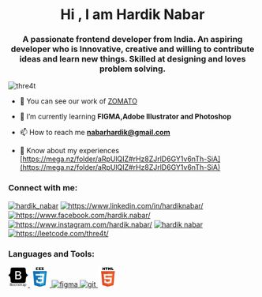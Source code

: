 <h1 align="center">Hi , I am Hardik Nabar</h1>
<h3 align="center">A passionate frontend developer from India. An aspiring developer who is Innovative, creative and willing to contribute ideas and learn new things. Skilled at designing and loves problem solving.</h3>

<p align="left"> <img src="https://komarev.com/ghpvc/?username=thre4t&label=Profile%20views&color=0e75b6&style=flat" alt="thre4t" /> </p>

- 🔭 You can see our work of [ZOMATO](https://www.figma.com/proto/VbjyMKP1bmhUW8FFTGrE7N/ZOMATO-APP?page-id=0%3A1&type=design&node-id=2-4&viewport=356%2C366%2C0.5&t=i3mLHxd8Dk7u9Ex2-1&scaling=scale-down&starting-point-node-id=2%3A1513&mode=design)

- 🌱 I’m currently learning **FIGMA,Adobe Illustrator and Photoshop**

- 📫 How to reach me **nabarhardik@gmail.com**

- 📄 Know about my experiences [https://mega.nz/folder/aRpUlQIZ#rHz8ZJrlD6GY1v6nTh-SiA](https://mega.nz/folder/aRpUlQIZ#rHz8ZJrlD6GY1v6nTh-SiA)

<h3 align="left">Connect with me:</h3>
<p align="left">
<a href="https://twitter.com/hardik_nabar" target="blank"><img align="center" src="https://raw.githubusercontent.com/rahuldkjain/github-profile-readme-generator/master/src/images/icons/Social/twitter.svg" alt="hardik_nabar" height="30" width="40" /></a>
<a href="https://linkedin.com/in/https://www.linkedin.com/in/hardiknabar/" target="blank"><img align="center" src="https://raw.githubusercontent.com/rahuldkjain/github-profile-readme-generator/master/src/images/icons/Social/linked-in-alt.svg" alt="https://www.linkedin.com/in/hardiknabar/" height="30" width="40" /></a>
<a href="https://fb.com/https://www.facebook.com/hardik.nabar/" target="blank"><img align="center" src="https://raw.githubusercontent.com/rahuldkjain/github-profile-readme-generator/master/src/images/icons/Social/facebook.svg" alt="https://www.facebook.com/hardik.nabar/" height="30" width="40" /></a>
<a href="https://instagram.com/https://www.instagram.com/hardik.nabar/" target="blank"><img align="center" src="https://raw.githubusercontent.com/rahuldkjain/github-profile-readme-generator/master/src/images/icons/Social/instagram.svg" alt="https://www.instagram.com/hardik.nabar/" height="30" width="40" /></a>
<a href="https://www.behance.net/hardik nabar" target="blank"><img align="center" src="https://raw.githubusercontent.com/rahuldkjain/github-profile-readme-generator/master/src/images/icons/Social/behance.svg" alt="hardik nabar" height="30" width="40" /></a>
<a href="https://www.leetcode.com/https://leetcode.com/thre4t/" target="blank"><img align="center" src="https://raw.githubusercontent.com/rahuldkjain/github-profile-readme-generator/master/src/images/icons/Social/leet-code.svg" alt="https://leetcode.com/thre4t/" height="30" width="40" /></a>
</p>

<h3 align="left">Languages and Tools:</h3>
<p align="left"> <a href="https://getbootstrap.com" target="_blank" rel="noreferrer"> <img src="https://raw.githubusercontent.com/devicons/devicon/master/icons/bootstrap/bootstrap-plain-wordmark.svg" alt="bootstrap" width="40" height="40"/> </a> <a href="https://www.w3schools.com/css/" target="_blank" rel="noreferrer"> <img src="https://raw.githubusercontent.com/devicons/devicon/master/icons/css3/css3-original-wordmark.svg" alt="css3" width="40" height="40"/> </a> <a href="https://www.figma.com/" target="_blank" rel="noreferrer"> <img src="https://www.vectorlogo.zone/logos/figma/figma-icon.svg" alt="figma" width="40" height="40"/> </a> <a href="https://git-scm.com/" target="_blank" rel="noreferrer"> <img src="https://www.vectorlogo.zone/logos/git-scm/git-scm-icon.svg" alt="git" width="40" height="40"/> </a> <a href="https://www.w3.org/html/" target="_blank" rel="noreferrer"> <img src="https://raw.githubusercontent.com/devicons/devicon/master/icons/html5/html5-original-wordmark.svg" alt="html5" width="40" height="40"/> </a> </p>
